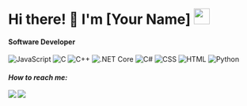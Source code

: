 <h1>Hi there! 👋 I'm [Your Name] <img src="https://github.com/blackcater/blackcater/raw/main/images/Hi.gif" height="32"/></h1>
<h4>Software Developer</h4>

![JavaScript](https://img.shields.io/badge/JavaScript-%23F7DF1E.svg?style=for-the-badge&logo=javascript&logoColor=black)
![C](https://img.shields.io/badge/C-%2300599C.svg?style=for-the-badge&logo=c&logoColor=white)
![C++](https://img.shields.io/badge/C++-%2300599C.svg?style=for-the-badge&logo=c%2B%2B&logoColor=white)
![.NET Core](https://img.shields.io/badge/.NET%20Core-%5C%2300BFFF.svg?style=for-the-badge&logo=.net&logoColor=white)
![C#](https://img.shields.io/badge/C%23-%239146FF.svg?style=for-the-badge&logo=c-sharp&logoColor=white)
![CSS](https://img.shields.io/badge/CSS-%231572B6.svg?style=for-the-badge&logo=css3&logoColor=white)
![HTML](https://img.shields.io/badge/HTML-%23E34F26.svg?style=for-the-badge&logo=html5&logoColor=white)
![Python](https://img.shields.io/badge/Python-%233776AB.svg?style=for-the-badge&logo=python&logoColor=white)

<h5>How to reach me:
<br><br> 
<a href="mailto:your.email@gmail.com"><img src="https://img.shields.io/badge/-your.email@gmail.com-D14836?style=flat&logo=Gmail&logoColor=white"/></a>
<a href="https://www.linkedin.com/in/yourusername"><img src="https://img.shields.io/badge/LinkedIn-%230077B5.svg?style=flat&logo=linkedin&logoColor=white"/></a>
